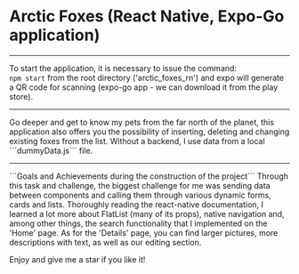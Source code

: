 # Arctic Foxes (React Native, Expo-Go application)
<hr/>

To start the application, it is necessary to issue the command: <br/>
```npm start``` from the root directory ('arctic_foxes_rn') and expo will generate a QR code for scanning (expo-go app - we can download it from the play store).

<hr/>
Go deeper and get to know my pets from the far north of the planet, this application also offers you the possibility of inserting, 
deleting and changing existing foxes from the list. Without a backend, I use data from a local ```dummyData.js``` file. 
<br/> <hr/>
```Goals and Achievements during the construction of the project```
Through this task and challenge, the biggest challenge for me was sending data between components and calling them through various dynamic forms, cards and lists. Thoroughly reading the react-native documentation, I learned a lot more about FlatList (many of its props), native navigation and, among other things, the search functionality that I implemented on the 'Home' page. As for the 'Details' page, you can find larger pictures, more descriptions with text, as well as our editing section.

Enjoy and give me a star if you like it! 
